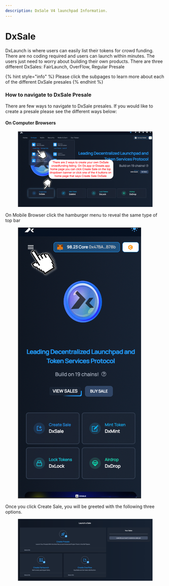 ```yaml
---
description: DxSale V4 launchpad Information.
---
```


# DxSale

DxLaunch is where users can easily list their tokens for crowd funding. There are no coding required and users can launch within minutes. The users just need to worry about building their own products. There are three different DxSales: FairLaunch, OverFlow, Regular Presale

{% hint style="info" %}
Please click the subpages to learn more about each of the different DxSale presales
{% endhint %}



### How to navigate to DxSale Presale <a href="#how-to-navigate-to-dxsale-presale" id="how-to-navigate-to-dxsale-presale"></a>

There are few ways to navigate to DxSale presales. If you would like to create a presale please see the different ways below:

#### On Computer Browsers

<figure><img src="../../.gitbook/assets/image (21) (1).png" alt=""><figcaption></figcaption></figure>

On Mobile Browser click the hamburger menu to reveal the same type of top bar

<figure><img src="../../.gitbook/assets/image (1) (1) (2).png" alt=""><figcaption></figcaption></figure>

Once you click Create Sale, you will be greeted with the following three options.

<figure><img src="../../.gitbook/assets/image (28).png" alt=""><figcaption></figcaption></figure>

